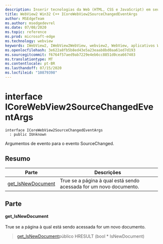 ```yaml
---
description: Inserir tecnologias da Web (HTML, CSS e JavaScript) em seus aplicativos nativos com o controle WebView2 do Microsoft Edge
title: WebView2 Win32 C++ ICoreWebView2SourceChangedEventArgs
author: MSEdgeTeam
ms.author: msedgedevrel
ms.date: 07/08/2020
ms.topic: reference
ms.prod: microsoft-edge
ms.technology: webview
keywords: IWebView2, IWebView2WebView, webview2, WebView, aplicativos Win32, Win32, Edge, ICoreWebView2, ICoreWebView2Controller, controle do navegador, HTML Edge, ICoreWebView2SourceChangedEventArgs
ms.openlocfilehash: 3e622a8fb5b8ed43e5a23eaab8bd0aa61ed7d193
ms.sourcegitcommit: f6764f57aed9ab7229e4eb6cc8851d0cea667403
ms.translationtype: MT
ms.contentlocale: pt-BR
ms.lasthandoff: 07/15/2020
ms.locfileid: "10879398"
---
```

# interface ICoreWebView2SourceChangedEventArgs 

```
interface ICoreWebView2SourceChangedEventArgs
  : public IUnknown
```

Argumentos de evento para o evento SourceChanged.

## Resumo

 Parte                        | Descrições
--------------------------------|---------------------------------------------
[get_IsNewDocument](#get_isnewdocument) | True se a página à qual está sendo acessada for um novo documento.

## Parte

#### get_IsNewDocument 

True se a página à qual está sendo acessada for um novo documento.

> [get_IsNewDocument](#get_isnewdocument)público HRESULT (bool * IsNewDocument)

